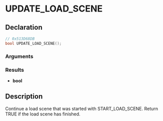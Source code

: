# UPDATE_LOAD_SCENE

## Declaration
```cpp
// 0x513D68DB
bool UPDATE_LOAD_SCENE();
```

### Arguments

### Results
- **bool**

## Description
Continue a load scene that was started with START_LOAD_SCENE. Return TRUE if the load scene has finished.